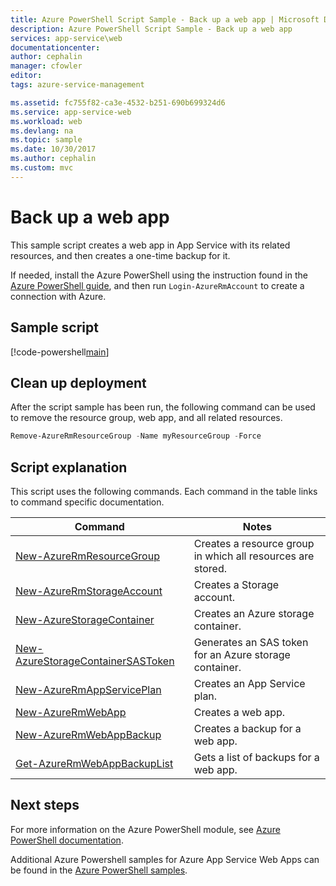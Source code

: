 ```yaml
---
title: Azure PowerShell Script Sample - Back up a web app | Microsoft Docs
description: Azure PowerShell Script Sample - Back up a web app
services: app-service\web
documentationcenter: 
author: cephalin
manager: cfowler
editor: 
tags: azure-service-management

ms.assetid: fc755f82-ca3e-4532-b251-690b699324d6
ms.service: app-service-web
ms.workload: web
ms.devlang: na
ms.topic: sample
ms.date: 10/30/2017
ms.author: cephalin
ms.custom: mvc
---
```


# Back up a web app

This sample script creates a web app in App Service with its related resources, and then creates a one-time backup for it. 

If needed, install the Azure PowerShell using the instruction found in the [Azure PowerShell guide](/powershell/azure/overview), and then run `Login-AzureRmAccount` to create a connection with Azure. 

## Sample script

[!code-powershell[main](../../../powershell_scripts/app-service/backup-onetime/backup-onetime.ps1?highlight=1-5 "Back up a web app")]

## Clean up deployment 

After the script sample has been run, the following command can be used to remove the resource group, web app, and all related resources.

```powershell
Remove-AzureRmResourceGroup -Name myResourceGroup -Force
```

## Script explanation

This script uses the following commands. Each command in the table links to command specific documentation.

| Command | Notes |
|---|---|
| [New-AzureRmResourceGroup](/powershell/module/azurerm.resources/new-azurermresourcegroup) | Creates a resource group in which all resources are stored. |
| [New-AzureRmStorageAccount](/powershell/module/azurerm.storage/new-azurermstorageaccount) | Creates a Storage account. |
| [New-AzureStorageContainer](/powershell/module/azure.storage/new-azurestoragecontainer) | Creates an Azure storage container. |
| [New-AzureStorageContainerSASToken](/powershell/module/azure.storage/new-azurestoragecontainersastoken) | Generates an SAS token for an Azure storage container.  |
| [New-AzureRmAppServicePlan](/powershell/module/azurerm.websites/new-azurermappserviceplan) | Creates an App Service plan. |
| [New-AzureRmWebApp](/powershell/module/azurerm.websites/new-azurermwebapp) | Creates a web app. |
| [New-AzureRmWebAppBackup](/powershell/module/azurerm.websites/new-azurermwebappbackup) | Creates a backup for a web app. |
| [Get-AzureRmWebAppBackupList](/powershell/module/azurerm.websites/get-azurermwebappbackuplist) | Gets a list of backups for a web app. |

## Next steps

For more information on the Azure PowerShell module, see [Azure PowerShell documentation](/powershell/azure/overview).

Additional Azure Powershell samples for Azure App Service Web Apps can be found in the [Azure PowerShell samples](../app-service-powershell-samples.md).
